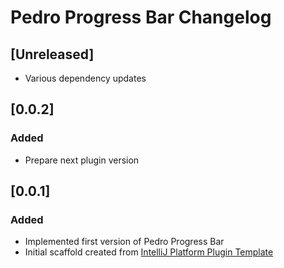 <!-- Keep a Changelog guide -> https://keepachangelog.com -->
# Pedro Progress Bar Changelog

## [Unreleased]
- Various dependency updates

## [0.0.2]
### Added
- Prepare next plugin version

## [0.0.1]
### Added
- Implemented first version of Pedro Progress Bar
- Initial scaffold created from [IntelliJ Platform Plugin Template](https://github.com/JetBrains/intellij-platform-plugin-template)

